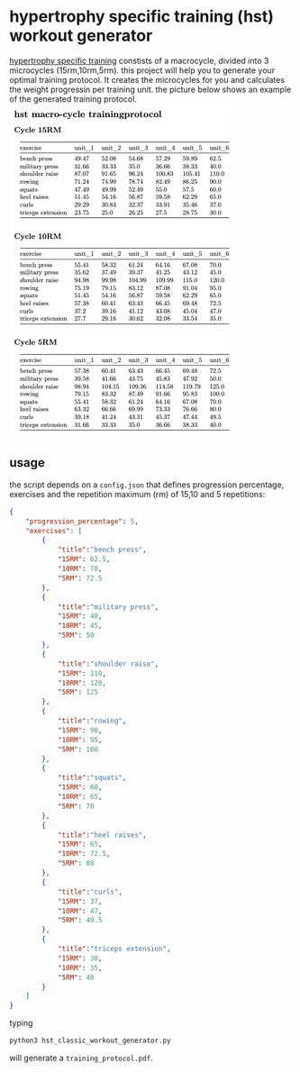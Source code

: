 # hypertrophy specific training (hst) workout generator
[hypertrophy specific training](https://fitoverfat.com/hypertrophy-specific-training/) constists of a macrocycle, divided into 3 microcycles (15rm,10rm,5rm). this project will help you to generate your optimal training protocol. It creates the microcycles for you and calculates the weight progressin per training unit. the picture below shows an example of the generated training protocol.
![hst training protocol](https://github.com/phpanhey/hst_classic_workout_generator/blob/master/images/hst_training_protocol.jpg?raw=true)

## usage
the script depends on a `config.json` that defines progression percentage, exercises and the repetition maximum (rm) of 15,10 and 5 repetitions:

```json
{
    "progression_percentage": 5,
    "exercises": [
        {
            "title":"bench press",
            "15RM": 62.5,
            "10RM": 70,
            "5RM": 72.5
        },
        {
            "title":"military press",
            "15RM": 40,
            "10RM": 45,
            "5RM": 50
        },
        {
            "title":"shoulder raise",
            "15RM": 110,
            "10RM": 120,
            "5RM": 125
        },
        {
            "title":"rowing",
            "15RM": 90,
            "10RM": 95,
            "5RM": 100
        },
        {
            "title":"squats",
            "15RM": 60,
            "10RM": 65,
            "5RM": 70
        },
        {
            "title":"heel raises",
            "15RM": 65,
            "10RM": 72.5,
            "5RM": 80
        },
        {
            "title":"curls",
            "15RM": 37,
            "10RM": 47,
            "5RM": 49.5
        },
        {
            "title":"triceps extension",
            "15RM": 30,
            "10RM": 35,
            "5RM": 40
        }
    ]
}
```
typing
```bash
python3 hst_classic_workout_generator.py
```
will generate a `training_protocol.pdf`.

